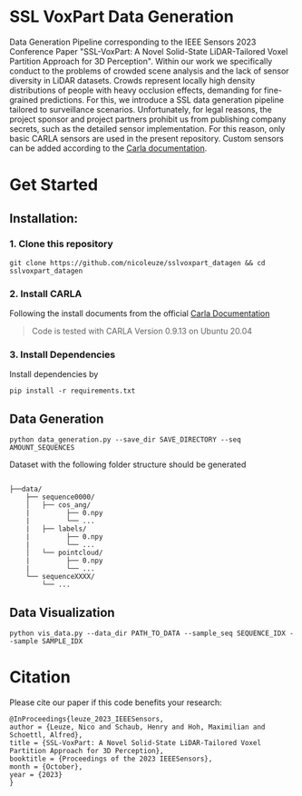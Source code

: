 # SSL VoxPart Data Generation
Data Generation Pipeline corresponding to the IEEE Sensors 2023 Conference Paper "SSL-VoxPart: A Novel Solid-State LiDAR-Tailored Voxel Partition Approach for 3D Perception". Within our work we specifically conduct to the problems of crowded scene analysis and the lack of sensor diversity in LiDAR datasets. Crowds represent locally high density distributions of people with heavy occlusion effects, demanding for fine-grained predictions. For this, we introduce a SSL data generation pipeline tailored to surveillance scenarios. Unfortunately, for legal reasons, the project sponsor and project partners prohibit us from publishing company secrets, such as the detailed sensor implementation. For this reason, only basic CARLA sensors are used in the present repository. Custom sensors can be added according to the [Carla documentation](https://carla.readthedocs.io/en/0.9.13/tuto_D_create_sensor/).    

# Get Started
## Installation:
### 1. Clone this repository
```shell
git clone https://github.com/nicoleuze/sslvoxpart_datagen && cd sslvoxpart_datagen
```
### 2. Install CARLA
Following the install documents from the official [Carla Documentation](https://carla.readthedocs.io/en/0.9.13/start_quickstart/)
> Code is tested with CARLA Version 0.9.13 on Ubuntu 20.04

### 3. Install Dependencies
Install dependencies by 
```shell
pip install -r requirements.txt
```
## Data Generation

```shell
python data_generation.py --save_dir SAVE_DIRECTORY --seq AMOUNT_SEQUENCES 
```

Dataset with the following folder structure should be generated
```

├──data/
    ├── sequence0000/           
    │   ├── cos_ang/
    |         ├── 0.npy
    |         └── ... 
    |   ├── labels/
    |         ├── 0.npy
    |         └── ... 
    │   └── pointcloud/
    |         ├── 0.npy
    |         └── ... 
    └── sequenceXXXX/
        └── ...
```
## Data Visualization
```shell
python vis_data.py --data_dir PATH_TO_DATA --sample_seq SEQUENCE_IDX --sample SAMPLE_IDX
```

# Citation
Please cite our paper if this code benefits your research:
```
@InProceedings{leuze_2023_IEEESensors,
author = {Leuze, Nico and Schaub, Henry and Hoh, Maximilian and Schoettl, Alfred},
title = {SSL-VoxPart: A Novel Solid-State LiDAR-Tailored Voxel Partition Approach for 3D Perception},
booktitle = {Proceedings of the 2023 IEEESensors},
month = {October},
year = {2023}
}
```


